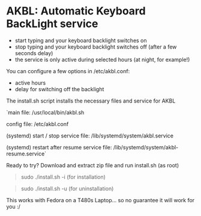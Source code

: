 # AKBL: Automatic Keyboard BackLight service
 
- start typing and your keyboard backlight switches on
- stop typing and your keyboard backlight switches off (after a few seconds delay)
- the service is only active during selected hours (at night, for example!)

You can configure a few options in /etc/akbl.conf:
- active hours
- delay for switching off the backlight


The install.sh script installs the necessary files and service for AKBL

`main file: /usr/local/bin/akbl.sh 

config file: /etc/akbl.conf

(systemd) start / stop service file: /lib/systemd/system/akbl.service

(systemd) restart after resume service file: /lib/systemd/system/akbl-resume.service`


Ready to try? Download and extract zip file and run install.sh (as root)

> sudo ./install.sh -i (for installation)

> sudo ./install.sh -u (for uninstallation)

This works with Fedora on a T480s Laptop... so no guarantee it will work for you :/
